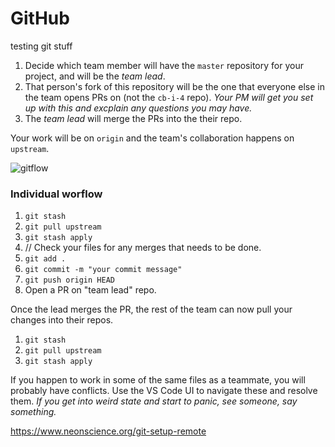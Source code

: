 # GitHub
testing git stuff
1. Decide which team member will have the `master` repository for your project, and will be the _team lead_.
2. That person's fork of this repository will be the one that everyone else in the team opens PRs on (not the `cb-i-4` repo). _Your PM will get you set up with this and excplain any questions you may have._
3. The _team lead_ will merge the PRs into the their repo.

Your work will be on `origin` and the team's collaboration happens on `upstream`.

![gitflow](../server/assets/git_remote_flow.png)

### Individual worflow

1. `git stash`
2. `git pull upstream`
3. `git stash apply`
4. // Check your files for any merges that needs to be done.
5. `git add .`
6. `git commit -m "your commit message"`
7. `git push origin HEAD`
8. Open a PR on "team lead" repo.

Once the lead merges the PR, the rest of the team can now pull your changes into their repos.

1. `git stash`
2. `git pull upstream`
3. `git stash apply`

If you happen to work in some of the same files as a teammate, you will probably have conflicts. Use the VS Code UI to navigate these and resolve them. _If you get into weird state and start to panic, see someone, say something._

https://www.neonscience.org/git-setup-remote
